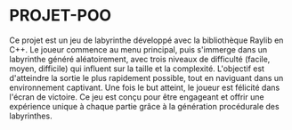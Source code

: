 # PROJET-POO
Ce projet est un jeu de labyrinthe développé avec la bibliothèque Raylib en C++. Le joueur commence au menu principal, puis s'immerge dans un labyrinthe généré aléatoirement, avec trois niveaux de difficulté (facile, moyen, difficile) qui influent sur la taille et la complexité. L'objectif est d'atteindre la sortie le plus rapidement possible, tout en naviguant dans un environnement captivant. Une fois le but atteint, le joueur est félicité dans l'écran de victoire. Ce jeu est conçu pour être engageant et offrir une expérience unique à chaque partie grâce à la génération procédurale des labyrinthes. 

